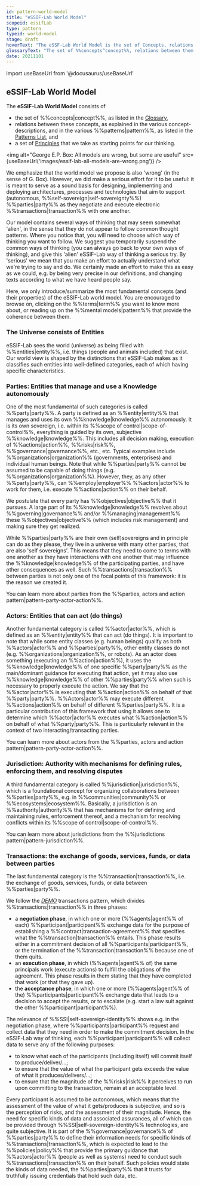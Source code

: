 ```yaml
---
id: pattern-world-model
title: "eSSIF-Lab World Model"
scopeid: essifLab
type: pattern
typeid: world-model
stage: draft
hoverText: "The eSSF-Lab World Model is the set of Concepts, relations between them (Patterns), and principles (that are the starting point for eSSIF-Lab's thinking)."
glossaryText: "The set of %%concepts^concept%%, relations between them (%%patterns^pattern%%), and [Principles](essifLab-principles) (that are the starting point for eSSIF-Lab's thinking)."
date: 20211101
---
```


import useBaseUrl from '@docusaurus/useBaseUrl'

## eSSIF-Lab World Model

The **eSSIF-Lab World Model** consists of
- the set of %%concepts|concept%%, as listed in the [Glossary](../essifLab-Glossary),
- relations between these concepts, as explained in the various concept-descriptions, and in the various %%patterns|pattern%%, as listed in the [Patterns List](../essifLab-pattern-list), and
- a set of [Principles](../essifLab-principles) that we take as starting points for our thinking.

<img
  alt="George E.P. Box: All models are wrong, but some are useful"
  src={useBaseUrl('images/essif-lab-all-models-are-wrong.png')}
/>

We emphasize that the world model we propose is also 'wrong' (in the sense of G. Box). However, we did make a serious effort for it to be useful: it is meant to serve as a sound basis for designing, implementing and deploying architectures, processes and technologies that aim to support (autonomous, %%self-sovereign|self-sovereignty%%) %%parties|party%% as they negotiate and execute electronic %%transactions|transaction%% with one another.

Our model contains several ways of thinking that may seem somewhat 'alien', in the sense that they do not appear to follow common thought patterns. Where you notice that, you will need to choose which way of thinking you want to follow. We suggest you temporarily suspend the common ways of thinking (you can always go back to your own ways of thinking), and give this 'alien' eSSIF-Lab way of thinking a serious try. By 'serious' we mean that you make an effort to actually understand what we're trying to say and do. We certainly made an effort to make this as easy as we could, e.g. by being very precise in our definitions, and changing texts according to what we have heard people say.

Here, we only introduce/summarize the most fundamental concepts (and their properties) of the eSSIF-Lab world model. You are encouraged to browse on, clicking on the %%terms|term%% you want to know more about, or reading up on the %%mental models|pattern%% that provide the coherence between them.

### The Universe consists of Entities

eSSIF-Lab sees the world (universe) as being filled with %%entities|entity%%, i.e. things (people and animals included) that exist. Our world view is shaped by the distinctions that eSSIF-Lab makes as it classifies such entities into well-defined categories, each of which having specific characteristics.

### Parties: Entities that manage and use a Knowledge autonomously

One of the most fundamental of such categories is called %%party|party%%. A party is defined as an %%entity|entity%% that manages and uses its own %%knowledge|knowledge%% autonomously. It is its own sovereign, i.e. within its %%scope of control|scope-of-control%%, everything is guided by its own, subjective %%knowledge|knowledge%%. This includes all decision making, execution of %%actions|action%%, %%risks|risk%%, %%governance|governance%%, etc., etc. Typical examples include %%organizations|organization%% (governments, enterprises) and individual human beings. Note that while %%parties|party%% cannot be assumed to be capable of doing things (e.g. %%organizations|organization%%). However, they, as any other %%party|party%%, can %%employ|employer%% %%actors|actor%% to work for them, i.e. execute %%actions|action%% on their behalf.

We postulate that every party has %%objectives|objective%% that it pursues. A large part of its %%knowledge|knowledge%% revolves about %%governing|governance%% and/or %%managing|management%% these %%objectives|objective%% (which includes risk management) and making sure they get realized.

While %%parties|party%% are their own (self)sovereigns and in principle can do as they please, they live in a universe with many other parties, that are also 'self sovereigns'. This means that they need to come to terms with one another as they have interactions with one another that may influence the %%knowledge|knowledge%% of the participating parties, and have other consequences as well. Such %%transactions|transaction%% between parties is not only one of the focal points of this framework: it is the reason we created it.

You can learn more about parties from the %%parties, actors and action pattern|pattern-party-actor-action%%.


### Actors: Entities that can act (do things)

Another fundamental category is called %%actor|actor%%, which is defined as an %%entity|entity%% that can act (do things). It is important to note that while some entity classes (e.g. human beings) qualify as both %%actors|actor%% and %%parties|party%%, other entity classes do not (e.g. %%organizations|organization%%, or robots). As an actor does something (executing an %%action|action%%), it uses the %%knowledge|knowledge%% of one specific %%party|party%% as the main/dominant guidance for executing that action, yet it may also use %%knowledge|knowledge%% of other %%parties|party%% when such is necessary to properly execute the action. We say that the %%actor|actor%% is executing that %%action|action%% on behalf of that %%party|party%%. %%Actors|actor%% may execute different %%actions|action%% on behalf of different %%parties|party%%. It is a particular contribution of this framework that using it allows one to determine which %%actor|actor%% executes what %%action|action%% on behalf of what %%party|party%%. This is particularly relevant in the context of two interacting/transacting parties.

You can learn more about actors from the %%parties, actors and action pattern|pattern-party-actor-action%%.

### Jurisdiction: Authority with mechanisms for defining rules, enforcing them, and resolving disputes

A third fundamental category is called %%jurisdiction|jurisdiction%%, which is a foundational concept for organizing collaborations between %%parties|party%%, e.g. in %%communities|community%% or %%ecosystems|ecosystem%%. Basically, a jurisdiction is an %%authority|authority%% that has mechanisms for for defining and maintaining rules, enforcement thereof, and a mechanism for resolving conflicts within its %%scope of control|scope-of-control%%.

You can learn more about jurisdictions from the %%jurisdictions pattern|pattern-jurisdiction%%.

### Transactions: the exchange of goods, services, funds, or data between parties

The last fundamental category is the %%transaction|transaction%%, i.e. the exchange of goods, services, funds, or data between %%parties|party%%.

We follow the [*DEMO*](https://en.wikipedia.org/wiki/Design_%26_Engineering_Methodology_for_Organizations) transactions pattern, which divides %%transactions|transaction%% in three phases:
- a **negotiation phase**, in which one or more (%%agents|agent%% of each) %%participant|participant%% exchange data for the purpose of establishing a %%contract|transaction-agreement%% that specifies what the %%transaction|transaction%% entails. This phase results either in a commitment decision of all %%participants|participant%%, or the termination of the %%transaction|transaction%% because one of them quits.
- an **execution phase**, in which (%%agents|agent%% of) the same principals work (execute actions) to fulfill the obligations of the agreement. This phase results in them stating that they have completed that work (or that they gave up).
- the **acceptance phase**, in which one or more (%%agents|agent%% of the) %%participants|participant%% exchange data that leads to a decision to accept the results, or to escalate (e.g. start a law suit against the other %%participant|participant%%).

The relevance of %%SSI|self-sovereign-identity%% shows e.g. in the negotiation phase, where %%participants|participant%% request and collect data that they need in order to make the commitment decision. In the eSSIF-Lab way of thinking, each %%participant|participant%% will collect data to serve any of the following purposes:
- to know what each of the participants (including itself) will commit itself to produce/deliver/...;
- to ensure that the value of what the participant gets exceeds the value of what it produces/delivers/...;
- to ensure that the magnitude of the %%risks|risk%% it perceives to run upon committing to the transaction, remain at an acceptable level.

Every participant is assumed to be autonomous, which means that the assessment of the value of what it gets/produces is subjective, and so is the perception of risks, and the assessment of their magnitude. Hence, the need for specific kinds of data and associated assurances, all of which can be provided through %%SSI|self-sovereign-identity%% technologies, are quite subjective. It is part of the %%governance|governance%% of %%parties|party%% to define their information needs for specific kinds of %%transactions|transaction%%, which is expected to lead to the %%policies|policy%% that provide the primary guidance that %%actors|actor%% (people as well as systems) need to conduct such %%transactions|transaction%% on their behalf. Such policies would state the kinds of data needed, the %%parties|party%% that it trusts for truthfully issuing credentials that hold such data, etc.
